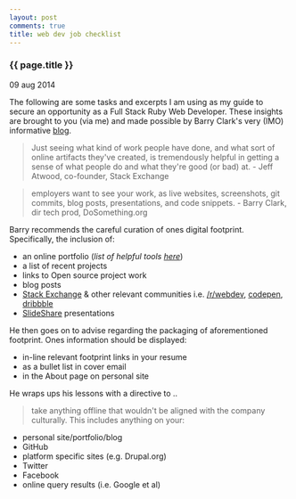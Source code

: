 ```yaml
---
layout: post
comments: true
title: web dev job checklist
---
```


<h3>{{ page.title }}</h3>

<p class="meta">09 aug 2014</p>

The following are some tasks and excerpts I am using as my guide to secure an opportunity as a Full Stack Ruby Web Developer. These insights are brought to you (via me) and made possible by Barry Clark\'s very (IMO) informative [blog](http://www.barryclark.co/).

> Just seeing what kind of work people have done, and what sort of online artifacts they\'ve created, is tremendously helpful in getting a sense of what people do and what they\'re good (or bad) at. - Jeff Atwood, co-founder, Stack Exchange

> employers want to see your work, as live websites, screenshots, git commits, blog posts, presentations, and code snippets. - Barry Clark, dir tech prod, DoSomething.org

Barry recommends the careful curation of ones digital footprint. Specifically, the inclusion of:

- an online portfolio (_list of helpful tools [here](http://mashable.com/2013/09/17/online-portfolio/)_)
- a list of recent projects
- links to Open source project work
- blog posts
- [Stack Exchange](http://stackexchange.com/sites) & other relevant communities i.e. [/r/webdev](http://www.reddit.com/r/webdev), [codepen](http://codepen.io/), [dribbble](https://dribbble.com/)
- [SlideShare](http://www.slideshare.net/) presentations

He then goes on to advise regarding the packaging of aforementioned footprint. Ones information should be displayed:

- in-line relevant footprint links in your resume
- as a bullet list in cover email
- in the About page on personal site  

He wraps ups his lessons with a directive to ..

> take anything offline that wouldn\'t be aligned with the company culturally. This includes anything on your:

- personal site/portfolio/blog
- GitHub
- platform specific sites (e.g. Drupal.org)
- Twitter
- Facebook
- online query results (i.e. Google et al) 